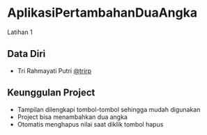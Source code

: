 # AplikasiPertambahanDuaAngka
 Latihan 1

## Data Diri

- Tri Rahmayati Putri [@trirp](https://www.github.com/octokatherine)
## Keunggulan Project

- Tampilan dilengkapi tombol-tombol sehingga mudah digunakan
- Project bisa menambahkan dua angka
- Otomatis menghapus nilai saat diklik tombol hapus
